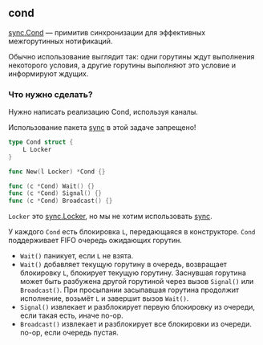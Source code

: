 ## cond

[sync.Cond](https://golang.org/pkg/sync/#Cond) — примитив синхронизации для эффективных межгорутинных нотификаций.

Обычно использование выглядит так: одни горутины ждут выполнения некоторого условия,
а другие горутины выполняют это условие и информируют ждущих.

### Что нужно сделать?

Нужно написать реализацию Cond, используя каналы.

Использование пакета [sync](https://golang.org/pkg/sync) в этой задаче запрещено!

```go
type Cond struct {
	L Locker
}

func New(l Locker) *Cond {}

func (c *Cond) Wait() {}
func (c *Cond) Signal() {}
func (c *Cond) Broadcast() {}
```

`Locker` это [sync.Locker](https://golang.org/pkg/sync/#Locker), но мы не хотим использовать [sync](https://golang.org/pkg/sync).

У каждого `Cond` есть блокировка `L`, передающаяся в конструкторе.
`Cond` поддерживает FIFO очередь ожидающих горутин.

* `Wait()` паникует, если `L` не взята.
* `Wait()` добавляет текущую горутину в очередь, возвращает блокировку `L`, блокирует текущую горутину.
  Заснувшая горутина может быть разбужена другой горутиной через вызов `Signal()` или `Broadcast()`.
  При просыпании засыпавшая горутина продолжит исполнение, возьмёт `L` и завершит вызов `Wait()`.
* `Signal()` извлекает и разблокирует первую блокировку из очереди, если такая есть, иначе no-op.
* `Broadcast()` извлекает и разблокирует все блокировки из очереди. no-op, если очередь пустая.
